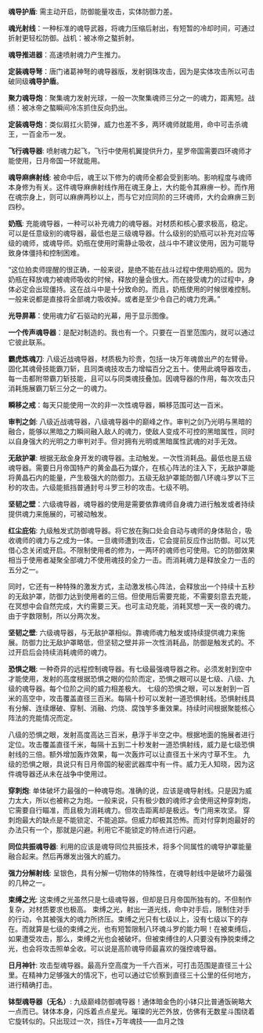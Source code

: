 **魂导护盾**: 需主动开启，防御能量攻击，实体防御力差。

**魂光射线**：一种标准的魂导武器，将魂力压缩后射出，有短暂的冷却时间，可通过折射更轻松防御。战机：被冰帝之螯折射。

**魂导推进器**：高速喷射魂力产生推力。

**定装魂导弩**：唐门诸葛神弩的魂导器版，发射钢珠攻击，因为是实体攻击所以可击破同级**魂导护盾**。

**聚力魂导炮**：聚集魂力发射光球，一般一次聚集魂师三分之一的魂力，距离短。战绩：被冰帝之螯瞬间冷冻抓住反向扔出。

**定装魂导炮**：类似肩扛火箭弹，威力也差不多，两环魂师就能用，命中可击杀魂王，一百金币一发。

**飞行魂导器**: 喷射魂力起飞，飞行中使用机翼提供升力，星罗帝国需要四环魂师才能使用，日月帝国一环就能用。

**魂导麻痹射线**: 被命中后，魂王以下修为的魂师全都会受到影响。影响程度与魂师本身修为有关。这件魂导麻痹射线作用在魂王身上，大约能令其麻痹一秒。而作用在魂宗身上，则可以麻痹两秒以上，而与它对应同阶的三环魂师，大约会麻痹三到四秒。

**奶瓶**: 充能魂导器，一种可以补充魂力的魂导器。对材质和核心要求极高，稳定。可以是任意级别的魂导器，最低也是三级魂导器。什么级别的奶瓶可以补充对应等级的魂师，或魂导师。奶瓶在使用时需静止吸收，战斗中不建议使用，因为可能导致身体僵持和控制困难。

“这位拍卖师提醒的很正确，一般来说，是绝不能在战斗过程中使用奶瓶的。因为奶瓶在释放魂力被魂师吸收的时候，释放的量会很大。而在接受魂力的过程中，身体必定会出现僵持。这在战斗中是十分致命的。而且，奶瓶使用的时候很难控制。一般来说都是直接将全部魂力吸收掉。或者是至少令自己的魂力充满。”

**光导屏幕**：使用魂力矿石驱动的光幕，用于显示图像。

**一个传声魂导器**：是配对制造的。我也有一个。只要在一百里范围内，就可以通过它彼此联系。

**霸虎炼魂刀**: 八级近战魂导器，材质极为珍贵，包括一块万年魂兽出产的左臂骨。固化其魂骨技能霸刀斩，且同类魂技攻击力增幅百分之五十。使用此魂导器攻击，每一击都附带霸刀斩技能，且可以与同类魂技叠加。因魂导器的作用，每次攻击只消耗施展霸刀斩三分之一的魂力。

**瞬移之戒**：每天只能使用一次的非一次性魂导器，瞬移范围可达一百米。

**审判之剑**: 八级近战魂导器，八级魂导器中的巅峰之作。审判之剑乃光明与黑暗的融合，能够以黑暗之力瞬间融入敌人的魂力，使敌人变成不可控的黑暗属性，同时以自身强大的光明之力审判对手。但对拥有光明或黑暗属性武魂的对手无效。

**无敌护罩**: 根据无敌金身开发的魂导器。主动触发。一次性消耗品。最低也是五级魂导器。需要日月帝国特产的黄金晶石为媒介，在核心阵法的注入下，无敌护罩能将黄晶石内的能量，产生极强大的防御力。五级无敌护罩能防御八环魂斗罗以下三秒的攻击。六级能抵挡普通封号斗罗三秒的攻击。七级不明。

**坚韧之壁**：六级魂导器，魂导器的使用是需要依靠魂师自身魂力进行触发或者持续提供魂力来施展的，可被动触发。

**红尘庇佑**: 九级触发式防御魂导器。将它放在胸口处会自动与魂师的身体贴合，吸收魂师的魂力与之成为一体。一旦魂师遭到攻击，它会提前反应作出防御。可以凭借心念关闭或开启。不限制使用者的修为，一两环的魂师也可使用。它的防御效果相当于使用者凝聚全部魂力不使用魂技的全力一击。而消耗魂力是释放全力一击的五分之一。

同时，它还有一种特殊的激发方式，主动激发核心阵法，会释放出一个持续十五秒的无敌护罩，防御力达到使用者的三倍。但使用后需要充能，不需要刻意去充能，在冥想中会自然完成，大约需要三天。也可主动充能，消耗冥想一天一夜的魂力。
由于字数限制，所以分两次发。

**坚韧之壁**: 六级魂导器，与无敌护罩相似。靠魂师魂力触发或持续提供魂力来施展。防御力比无敌护罩略低，但坚韧之壁并非一次性消耗品，防御是触发式的。不过开启后会持续消耗魂师的魂力。

**恐惧之眼**: 一种奇异的远程控制魂导器。有七级最强魂导器之称。必须发射到空中才能使用，发射的高度根据恐惧之眼的位阶而定，恐惧之眼可以是七级、八级、九级的魂导器。每个位阶之间的威力相差极大。
七级的恐惧之眼，可以发射到一百米的高空中，攻击覆盖直径三百米。每隔十秒可以发射一道恐惧射线。恐惧射线具有分解、连续爆破、穿制、消融、灼烧、腐蚀竽多重效果。持续时间根据聚能核心阵法的充能情况而定。

八级的恐惧之眼，发射高度高达三百米，悬浮于半空之中。根据地面的施展者进行定位。攻击覆盖直径千米，每隔十五到二十秒发射一道恐惧射线，威力是七级恐惧射线的三倍。额外增加轰炸效果，每一次轰炸可以让直径五十米内寸草不生。
九级的恐惧之眼，具说只有日月帝国的秘密武器库中有一件。威力无人知晓，因为这件魂导器还从未在战争中使用过。

**穿刺炮**: 单体破坏力最强的一种魂导炮。准确的说，应该是魂导射线。只是因为威力太大，所以也被称之为炮。一般来说，只有极少数的魂师才会使用这种穿刺炮，它需要自行瞄准，而且极为消耗魂力。但攻击距离却是极远。专门用来攻坚。
穿刺炮最大的缺点是不能锁定、不能追踪。但威力却极其恐怖。而对付穿刺炮最好的办法只有一个，那就是闪避。利用它不能锁定的特点进行闪避。

**同位共振魂导器**: 利用的应该是魂导同位共振技术，将多个同属性的魂导护罩能量融合起来。然后再爆发出强大的威力。

**强力分解射线**: 呈银色，具有分解一切物体的特殊性，在魂导射线中是破坏力最强的几种之一。

**束缚之光**: 这束缚之光虽然只是七级魂导器，但却是日月帝国所独有的。不但制作复杂，对材质要求也极高。
束缚之光，射出一道光线，命中对手后，限制住对手的行动，令其被强大的魂力所挤压。束缚之光只有七级以上，没有七级以下的存在。而就算是七级的束缚之光，也有短暂限制八环魂斗罗的能力啊！在被束缚后，如果遭受攻击，那么，束缚之光也会被破坏。但被束缚住的人只要没有挣脱束缚之光，也会将攻击照单全收。可以说是高阶魂导师最喜欢的强控魂导器。

**日月神针**: 攻击型魂导器。最高升空高度为一千六百米，可打击范围是直径三十公里。在精神力足够强大的情况下，也可以通过它侦察到直径三十公里的任何地方，进行精确打击。

**钵型魂导器（无名）**: 九级巅峰防御魂导器！通体暗金色的小钵只比普通饭碗略大一点而已。钵体本身，闪烁着点点星光。璀璨的光芒外放，仿佛有无数星斗围绕着它旋转似的。只出现过一次，挡住+万年魂技——血月之蚀